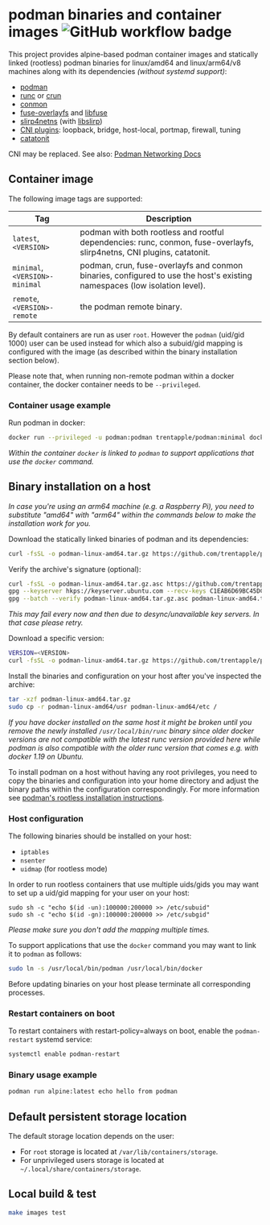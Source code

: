 # podman binaries and container images ![GitHub workflow badge](https://github.com/trentapple/podman-static/workflows/Release/badge.svg)

This project provides alpine-based podman container images and statically linked (rootless) podman binaries for linux/amd64 and linux/arm64/v8 machines along with its dependencies _(without systemd support)_:
* [podman](https://github.com/containers/podman)
* [runc](https://github.com/opencontainers/runc/) or [crun](https://github.com/containers/crun)
* [conmon](https://github.com/containers/conmon)
* [fuse-overlayfs](https://github.com/containers/fuse-overlayfs) and [libfuse](https://github.com/libfuse/libfuse)
* [slirp4netns](https://github.com/rootless-containers/slirp4netns) (with [libslirp](https://gitlab.freedesktop.org/slirp/libslirp))
* [CNI plugins](https://github.com/containernetworking/plugins): loopback, bridge, host-local, portmap, firewall, tuning
* [catatonit](https://github.com/openSUSE/catatonit)

CNI may be replaced. See also: [Podman Networking Docs](https://docs.podman.io/en/latest/markdown/podman-network.1.html)

## Container image

The following image tags are supported:

| Tag | Description |
| --- | ----------- |
| `latest`, `<VERSION>` | podman with both rootless and rootful dependencies: runc, conmon, fuse-overlayfs, slirp4netns, CNI plugins, catatonit. |
| `minimal`, `<VERSION>-minimal` | podman, crun, fuse-overlayfs and conmon binaries, configured to use the host's existing namespaces (low isolation level). |
| `remote`, `<VERSION>-remote` | the podman remote binary. |

By default containers are run as user `root`.
However the `podman` (uid/gid 1000) user can be used instead for which also a subuid/gid mapping is configured with the image (as described within the binary installation section below).  

Please note that, when running non-remote podman within a docker container, the docker container needs to be `--privileged`.

### Container usage example

Run podman in docker:
```sh
docker run --privileged -u podman:podman trentapple/podman:minimal docker run alpine:latest echo hello from nested container
```
_Within the container `docker` is linked to `podman` to support applications that use the `docker` command._

## Binary installation on a host

_In case you're using an arm64 machine (e.g. a Raspberry Pi), you need to substitute "amd64" with "arm64" within the commands below to make the installation work for you._  

Download the statically linked binaries of podman and its dependencies:
```sh
curl -fsSL -o podman-linux-amd64.tar.gz https://github.com/trentapple/podman-static/releases/latest/download/podman-linux-amd64.tar.gz
```

Verify the archive's signature (optional):
```sh
curl -fsSL -o podman-linux-amd64.tar.gz.asc https://github.com/trentapple/podman-static/releases/latest/download/podman-linux-amd64.tar.gz.asc
gpg --keyserver hkps://keyserver.ubuntu.com --recv-keys C1EAB6D69BC45DCB758A46B9B874F7B61B16FBA6
gpg --batch --verify podman-linux-amd64.tar.gz.asc podman-linux-amd64.tar.gz
```
_This may fail every now and then due to desync/unavailable key servers. In that case please retry._  

Download a specific version:
```sh
VERSION=<VERSION>
curl -fsSL -o podman-linux-amd64.tar.gz https://github.com/trentapple/podman-static/releases/download/$VERSION/podman-linux-amd64.tar.gz
```

Install the binaries and configuration on your host after you've inspected the archive:
```sh
tar -xzf podman-linux-amd64.tar.gz
sudo cp -r podman-linux-amd64/usr podman-linux-amd64/etc /
```

_If you have docker installed on the same host it might be broken until you remove the newly installed `/usr/local/bin/runc` binary since older docker versions are not compatible with the latest runc version provided here while podman is also compatible with the older runc version that comes e.g. with docker 1.19 on Ubuntu._

To install podman on a host without having any root privileges, you need to copy the binaries and configuration into your home directory and adjust the binary paths within the configuration correspondingly.
For more information see [podman's rootless installation instructions](https://github.com/containers/podman/blob/main/docs/tutorials/rootless_tutorial.md).

### Host configuration

The following binaries should be installed on your host:
* `iptables`
* `nsenter`
* `uidmap` (for rootless mode)

In order to run rootless containers that use multiple uids/gids you may want to set up a uid/gid mapping for your user on your host:
```
sudo sh -c "echo $(id -un):100000:200000 >> /etc/subuid"
sudo sh -c "echo $(id -gn):100000:200000 >> /etc/subgid"
```
_Please make sure you don't add the mapping multiple times._  

To support applications that use the `docker` command you may want to link it to `podman` as follows:
```sh
sudo ln -s /usr/local/bin/podman /usr/local/bin/docker
```

Before updating binaries on your host please terminate all corresponding processes.  

### Restart containers on boot

To restart containers with restart-policy=always on boot, enable the `podman-restart` systemd service:
```sh
systemctl enable podman-restart
```

### Binary usage example

```sh
podman run alpine:latest echo hello from podman
```

## Default persistent storage location

The default storage location depends on the user:
* For `root` storage is located at `/var/lib/containers/storage`.
* For unprivileged users storage is located at `~/.local/share/containers/storage`.

## Local build & test

```sh
make images test
```
